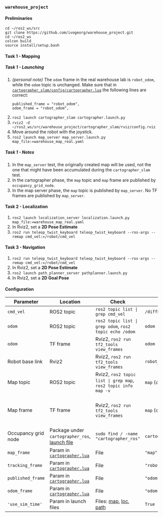 ### `warehouse_project`

#### Preliminaries

```
cd ~/ros2_ws/src
git clone https://github.com/ivogeorg/warehouse_project.git
cd ~/ros2_ws
colcon build
source install/setup.bash
```  

#### Task 1 - Mapping

##### Task 1 - Launching

1. _(personal note)_ The `odom` frame in the real warehouse lab is `robot_odom`, while the `odom` topic is unchanged. Make sure that in [`cartographer_slam/config/cartographer.lua`](cartographer_slam/config/cartographer.lua) the following lines are correct:
   ```
   published_frame = "robot_odom",
   odom_frame = "robot_odom",
   ```
2. `ros2 launch cartographer_slam cartographer.launch.py`
3. `rviz2 -d ~/ros2_ws/src/warehouse_project/cartographer_slam/rviz/config.rviz`
4. Move around the robot with the joystick.
5. `ros2 launch map_server map_server.launch.py map_file:=warehouse_map_real.yaml`

##### Task 1 - Notes

1. In the `map_server` test, the originally created map will be used, not the one that might have been accumulated during the `cartographer_slam` test.
2. In the cartographer phase, the `map` topic and `map` frame are published by `occupancy_grid_node`.
3. In the map server phase, the `map` topic is published by `map_server`. No TF frames are published by `map_server`.

#### Task 2 - Localization

1. `ros2 launch localization_server localization.launch.py map_file:=warehouse_map_real.yaml`
2. In Rviz2, set a **2D Pose Estimate**
3. `ros2 run teleop_twist_keyboard teleop_twist_keyboard --ros-args --remap cmd_vel:=/robot/cmd_vel`

#### Task 3 - Navigation

1. `ros2 run teleop_twist_keyboard teleop_twist_keyboard --ros-args --remap cmd_vel:=/robot/cmd_vel`
2. In Rviz2, set a **2D Pose Estimate**
3. `ros2 launch path_planner_server pathplanner.launch.py`
4. In Rviz2, set a **2D Goal Pose**

#### Configuration

| Parameter | Location | Check | Simulator | Real robot | Documentation | Notes |
| --- | --- | --- | --- | --- | --- | --- |
| `cmd_vel` | ROS2 topic | `ros2 topic list \| grep cmd_vel` | `/diffbot_base_controller/cmd_vel_unstamped` | | |
| `odom` | ROS2 topic | `ros2 topic list \| grep odom`, `ros2 topic echo /odom` | `odom` | | | |
| `odom` | TF frame | Rviz2, `ros2 run tf2_tools view_frames` | `odom` | | | |
| Robot base link | Rviz2 | Rviz2, `ros2 run tf2_tools view_frames` | `robot_base_footprint` | | | |
| Map topic | ROS2 topic | Rviz2, `ros2 topic list \| grep map`, `ros2 topic info map -v` | `map` (`cartographer_occupancy_grid_node`) | | | |
| Map frame | TF frame | Rviz2, `ros2 run tf2_tools view_frames` | `map` (`cartographer_occupancy_grid_node`) | | | Assuming the publisher of the `map` topic |
| Occupancy grid node | Package under `cartographer_ros`, [launch file](cartographer_slam/launch/cartographer.launch.py) | `sudo find / -name "cartographer_ros"` | `cartographer_occupancy_grid_node` | | | |
| `map_frame` | Param in [`cartographer.lua`](cartographer_slam/config/cartographer.lua) | File | `"map"` | `"map"` | | |
| `tracking_frame` | Param in [`cartographer.lua`](cartographer_slam/config/cartographer.lua) | File | `"robot_base_footprint"` | `"robot_base_footprint"` | | |
| `published_frame` | Param in [`cartographer.lua`](cartographer_slam/config/cartographer.lua) | File | `"odom"` | `"robot_odom"` | | |
| `odom_frame` | Param in [`cartographer.lua`](cartographer_slam/config/cartographer.lua) | File | `"odom"` | `"robot_odom"` | | |
| `'use_sim_time'` | Param in launch files | Files: [map](map_server/launch/map_server.launch.py), [loc](localization_server/launch/localization.launch.py), [path](path_planner_server/launch/pathplanner.launch.py) | `True` | `False` | | |

